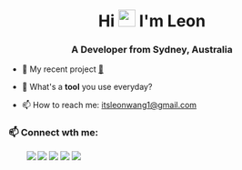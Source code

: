 <h1 align="center">Hi <img src="https://raw.githubusercontent.com/MartinHeinz/MartinHeinz/master/wave.gif" width="30px"> I'm Leon</h1>
<h3 align="center">A Developer from Sydney, Australia</h3>

- 🔭 My recent project [🤫](https://leonwang.me/)

- 💬 What's a **tool** you use everyday?

- 📫 How to reach me: itsleonwang1@gmail.com

### 📫 Connect wth me:

<p>
   &nbsp; &nbsp; &nbsp; &nbsp;
      <a href="mailto:itsleonwang1@gmail.com?"><img src="https://img.shields.io/badge/Gmail-EA4335?style=flat-square&logo=Gmail&logoColor=white&link=(mailto:itsleonwang1@gmail.com?subject=Hi%Leon,%reaching%out%to%you%from%Github!)"></a>
   <a href="https://www.linkedin.com/in/leonwangg/"><img src="https://img.shields.io/badge/LinkedIn-0A66C2?style=flat-square&logo=LinkedIn&logoColor=white&link=https://www.linkedin.com/in/leonwangg/"></a>
    <a href="https://leonwang.me"><img src="http://img.shields.io/badge/-portfolio-black?logo=windowsterminal&style=flat-square"></a>
<!--    <a href="https://www.instagram.com/leonwangg_/"><img src="https://img.shields.io/badge/Instagram-E4405F?style=flat-square&logo=Instagram&logoColor=white&link=https://www.instagram.com/leonwangg_/"></a> -->
   <a href="https://twitter.com/"><img src="https://img.shields.io/badge/Twitter-1DA1F2?style=flat-square&logo=twitter&logoColor=white&link=https://twitter.com/"></a>
<!--       <a href="https://medium.com/@leonwangg/"><img src="https://img.shields.io/badge/Medium-black?style=flat-square&logo=Medium&logoColor=white&link=https://medium.com/@leonwangg"></a> -->
   <a href="https://hits.seeyoufarm.com"><img src="https://hits.seeyoufarm.com/api/count/incr/badge.svg?url=https%3A%2F%2Fgithub.com%2Fleonwangg1&count_bg=%23758CDD&title_bg=%23555555&icon=github.svg&icon_color=%23E7E7E7&title=Hits&edge_flat=false"/></a>
</p>

<!---
leonwangg1/leonwangg1 is a ✨ special ✨ repository because its `README.md` (this file) appears on your GitHub profile.
You can click the Preview link to take a look at your changes.
--->
